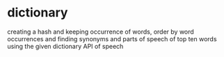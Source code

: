# dictionary
creating a hash and keeping occurrence of words, order by word occurrences and finding synonyms and parts of speech of top ten words using the given dictionary API of speech
